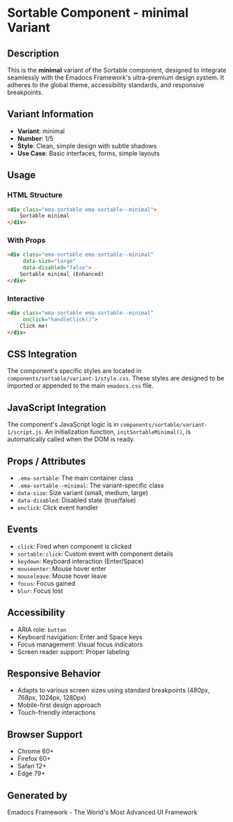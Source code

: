 # Sortable Component - minimal Variant

## Description
This is the **minimal** variant of the Sortable component, designed to integrate seamlessly with the Emadocs Framework's ultra-premium design system. It adheres to the global theme, accessibility standards, and responsive breakpoints.

## Variant Information
- **Variant**: minimal
- **Number**: 1/5
- **Style**: Clean, simple design with subtle shadows
- **Use Case**: Basic interfaces, forms, simple layouts

## Usage

### HTML Structure
```html
<div class="ema-sortable ema-sortable--minimal">
    Sortable minimal
</div>
```

### With Props
```html
<div class="ema-sortable ema-sortable--minimal" 
     data-size="large" 
     data-disabled="false">
    Sortable minimal (Enhanced)
</div>
```

### Interactive
```html
<div class="ema-sortable ema-sortable--minimal" 
     onclick="handleClick()">
    Click me!
</div>
```

## CSS Integration
The component's specific styles are located in `components/sortable/variant-1/style.css`. These styles are designed to be imported or appended to the main `emadocs.css` file.

## JavaScript Integration
The component's JavaScript logic is in `components/sortable/variant-1/script.js`. An initialization function, `initSortableMinimal()`, is automatically called when the DOM is ready.

## Props / Attributes
- `.ema-sortable`: The main container class
- `.ema-sortable--minimal`: The variant-specific class
- `data-size`: Size variant (small, medium, large)
- `data-disabled`: Disabled state (true/false)
- `onclick`: Click event handler

## Events
- `click`: Fired when component is clicked
- `sortable:click`: Custom event with component details
- `keydown`: Keyboard interaction (Enter/Space)
- `mouseenter`: Mouse hover enter
- `mouseleave`: Mouse hover leave
- `focus`: Focus gained
- `blur`: Focus lost

## Accessibility
- ARIA role: `button`
- Keyboard navigation: Enter and Space keys
- Focus management: Visual focus indicators
- Screen reader support: Proper labeling

## Responsive Behavior
- Adapts to various screen sizes using standard breakpoints (480px, 768px, 1024px, 1280px)
- Mobile-first design approach
- Touch-friendly interactions

## Browser Support
- Chrome 60+
- Firefox 60+
- Safari 12+
- Edge 79+

## Generated by
Emadocs Framework - The World's Most Advanced UI Framework
